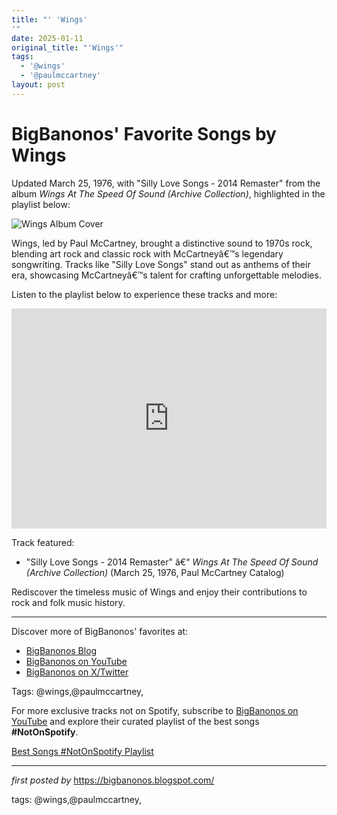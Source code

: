 ```yaml
---
title: "' 'Wings'
'"
date: 2025-01-11
original_title: "'Wings'"
tags:
  - '@wings'
  - '@paulmccartney'
layout: post
---
```

<div class="post-title"> <h1>BigBanonos' Favorite Songs by Wings</h1>
</div>
<p>Updated March 25, 1976, with "Silly Love Songs - 2014 Remaster" from the album <i>Wings At The Speed Of Sound (Archive Collection)</i>, highlighted in the playlist below:</p>
<div class="post-image"> <img src="https://upload.wikimedia.org/wikipedia/en/4/41/Wings_1976.jpg" alt="Wings Album Cover">
</div>
<p>Wings, led by Paul McCartney, brought a distinctive sound to 1970s rock, blending art rock and classic rock with McCartneyâ€™s legendary songwriting. Tracks like "Silly Love Songs" stand out as anthems of their era, showcasing McCartneyâ€™s talent for crafting unforgettable melodies.</p>
<p>Listen to the playlist below to experience these tracks and more:</p>
<div class="spotify-embed"> <iframe src="https://open.spotify.com/embed/playlist/1go2grgHB2shWkn0yDd5tO?utm_source=generator" width="100%" height="352" frameBorder="0" allowfullscreen="" allow="autoplay; clipboard-write; encrypted-media; fullscreen; picture-in-picture" loading="lazy"></iframe>
</div>
<p>Track featured:</p>
<ul> <li>"Silly Love Songs - 2014 Remaster" â€“ <i>Wings At The Speed Of Sound (Archive Collection)</i> (March 25, 1976, Paul McCartney Catalog)</li>
</ul>
<p>Rediscover the timeless music of Wings and enjoy their contributions to rock and folk music history.</p>
<hr>
<div class="post-footer"> <p>Discover more of BigBanonos' favorites at:</p> <ul> <li><a href="https://bigbanonos.blogspot.com/" target="_blank">BigBanonos Blog</a></li> <li><a href="https://www.youtube.com/@BigBanonos" target="_blank">BigBanonos on YouTube</a></li> <li><a href="https://x.com/bigbanonos" target="_blank">BigBanonos on X/Twitter</a></li> </ul>
</div>
<div class="post-tags"> Tags: @wings,@paulmccartney,
</div>


<!--Subscribe and Playlist Links-->
<div>
    <p>For more exclusive tracks not on Spotify, subscribe to <a href="https://www.youtube.com/@BigBanonos" target="_blank">BigBanonos on YouTube</a> and explore their curated playlist of the best songs <strong>#NotOnSpotify</strong>.</p>
    <p><a href="https://www.youtube.com/playlist?list=PLtuNtuTatqI0kFahUCbtbfenC_ET5O_tr" target="_blank">Best Songs #NotOnSpotify Playlist<br /></a></p></div>

<hr />

<p><em>first posted by</em> <a href="https://bigbanonos.blogspot.com/" rel="noopener" target="_new">https://bigbanonos.blogspot.com/</a></p>

<p>tags: @wings,@paulmccartney,</p>

